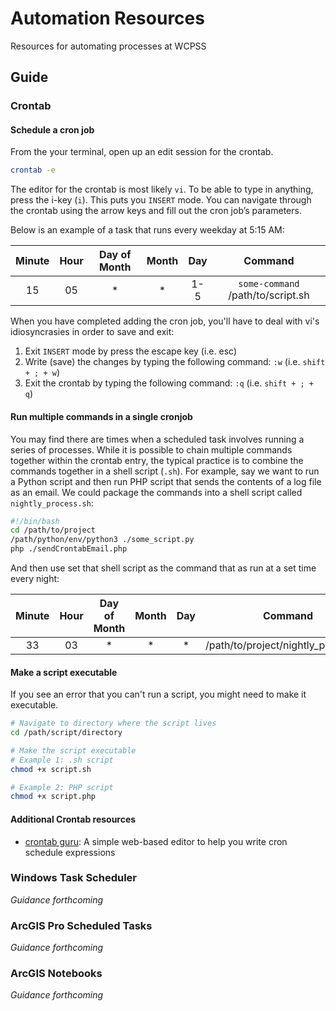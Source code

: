# Automation Resources

Resources for automating processes at WCPSS

## Guide

### Crontab

#### Schedule a cron job

From the your terminal, open up an edit session for the crontab.

```bash
crontab -e
```

The editor for the crontab is most likely `vi`. To be able to type in anything, press the i-key (`i`). This puts you `INSERT` mode. You can navigate through the crontab using the arrow keys and fill out the cron job’s parameters. 

Below is an example of a task that runs every weekday at 5:15 AM:

| Minute | Hour | Day of Month | Month | Day |              Command              |
|:------:|:----:|:------------:|:-----:|:---:|:---------------------------------:|
|   15   |  05  |       *      |   *   | 1-5 | `some-command` /path/to/script.sh |

When you have completed adding the cron job, you'll have to deal with vi's idiosyncrasies in order to save and exit:

1. Exit `INSERT` mode by press the escape key (i.e. esc)
2. Write (save) the changes by typing the following command: `:w` (i.e. `shift + ; + w`)
3. Exit the crontab by typing the following command: `:q` (i.e. `shift + ; + q`)

#### Run multiple commands in a single cronjob

You may find there are times when a scheduled task involves running a series of processes. While it is possible to chain multiple commands together within the crontab entry, the typical practice is to combine the commands together in a shell script (`.sh`). For example, say we want to run a Python script and then run PHP script that sends the contents of a log file as an email. We could package the commands into a shell script called `nightly_process.sh`:

```bash
#!/bin/bash
cd /path/to/project
/path/python/env/python3 ./some_script.py
php ./sendCrontabEmail.php
```

And then use set that shell script as the command that as run at a set time every night:

| Minute | Hour | Day of Month | Month | Day |               Command               |
|:------:|:----:|:------------:|:-----:|:---:|:-----------------------------------:|
|   33   |  03  |       *      |   *   |  *  | /path/to/project/nightly_process.sh |

#### Make a script executable

If you see an error that you can't run a script, you might need to make it executable.

```bash
# Navigate to directory where the script lives
cd /path/script/directory

# Make the script executable
# Example 1: .sh script
chmod +x script.sh

# Example 2: PHP script
chmod +x script.php
```

#### Additional Crontab resources

- [crontab guru](https://crontab.guru/): A simple web-based editor to help you write cron schedule expressions

### Windows Task Scheduler

*Guidance forthcoming*

### ArcGIS Pro Scheduled Tasks

*Guidance forthcoming*

### ArcGIS Notebooks

*Guidance forthcoming*
